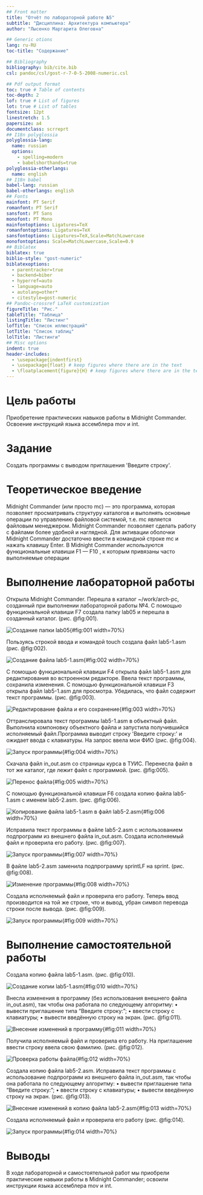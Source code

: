 ```yaml
---
## Front matter
title: "Отчёт по лабораторной работе №5"
subtitle: "Дисциплина: Архитектура компьютера"
author: "Лысенко Маргарита Олеговна"

## Generic otions
lang: ru-RU
toc-title: "Содержание"

## Bibliography
bibliography: bib/cite.bib
csl: pandoc/csl/gost-r-7-0-5-2008-numeric.csl

## Pdf output format
toc: true # Table of contents
toc-depth: 2
lof: true # List of figures
lot: true # List of tables
fontsize: 12pt
linestretch: 1.5
papersize: a4
documentclass: scrreprt
## I18n polyglossia
polyglossia-lang:
  name: russian
  options:
	- spelling=modern
	- babelshorthands=true
polyglossia-otherlangs:
  name: english
## I18n babel
babel-lang: russian
babel-otherlangs: english
## Fonts
mainfont: PT Serif
romanfont: PT Serif
sansfont: PT Sans
monofont: PT Mono
mainfontoptions: Ligatures=TeX
romanfontoptions: Ligatures=TeX
sansfontoptions: Ligatures=TeX,Scale=MatchLowercase
monofontoptions: Scale=MatchLowercase,Scale=0.9
## Biblatex
biblatex: true
biblio-style: "gost-numeric"
biblatexoptions:
  - parentracker=true
  - backend=biber
  - hyperref=auto
  - language=auto
  - autolang=other*
  - citestyle=gost-numeric
## Pandoc-crossref LaTeX customization
figureTitle: "Рис."
tableTitle: "Таблица"
listingTitle: "Листинг"
lofTitle: "Список иллюстраций"
lotTitle: "Список таблиц"
lolTitle: "Листинги"
## Misc options
indent: true
header-includes:
  - \usepackage{indentfirst}
  - \usepackage{float} # keep figures where there are in the text
  - \floatplacement{figure}{H} # keep figures where there are in the text
---
```


# Цель работы

Приобретение практических навыков работы в Midnight Commander. Освоение инструкций
языка ассемблера mov и int.

# Задание

Создать программы с выводом приглашения 'Введите строку'.

# Теоретическое введение

Midnight Commander (или просто mc) — это программа, которая позволяет просматривать
структуру каталогов и выполнять основные операции по управлению файловой системой,
т.е. mc является файловым менеджером. Midnight Commander позволяет сделать работу с
файлами более удобной и наглядной.
Для активации оболочки Midnight Commander достаточно ввести в командной строке mc и
нажать клавишу Enter.
В Midnight Commander используются функциональные клавиши F1 — F10 , к которым
привязаны часто выполняемые операции

# Выполнение лабораторной работы

Открыла Midnight Commander. Перешла в каталог ~/work/arch-pc, созданный при выполнении лабораторной работы №4. С помощью функциональной клавиши F7 создала папку lab05 и перешла
в созданный каталог. (рис. @fig:001).

![Создание папки lab05](image/fig1.png){#fig:001 width=70%}

Пользуясь строкой ввода и командой touch создала файл lab5-1.asm  (рис. @fig:002).

![Создание файла lab5-1.asm](image/fig2.png){#fig:002 width=70%}

С помощью функциональной клавиши F4 открыла файл lab5-1.asm для редактирования во встроенном редакторе. Ввела текст программы, сохранила изменения. С помощью функциональной клавиши F3 открыла файл lab5-1.asm для просмотра. Убедилась, что файл содержит текст программы. (рис. @fig:003).

![Редактирование файла и его сохранение](image/fig3.png){#fig:003 width=70%}

Оттранслировала текст программы lab5-1.asm в объектный файл. Выполнила компоновку объектного файла и запустила получившийся исполняемый файл.Программа выводит строку 'Введите строку:' и ожидает ввода с клавиатуры. На запрос ввела мои ФИО (рис. @fig:004).

![Запуск программы](image/fig4.png){#fig:004 width=70%}

Скачала файл in_out.asm со страницы курса в ТУИС. Перенесла файл в тот же каталог, где лежит файл с программой. (рис. @fig:005).

![Перенос файла](image/fig5.png){#fig:005 width=70%}

С помощью функциональной клавиши F6 создала копию файла lab5-1.asm с именем lab5-2.asm.  (рис. @fig:006).

![Копирование файла lab5-1.asm в файл lab5-2.asm](image/fig6.png){#fig:006 width=70%}

Исправила текст программы в файле lab5-2.asm с использованием подпрограмм из
внешнего файла in_out.asm. Создала исполняемый файл и проверила его работу. (рис. @fig:007).

![Запуск программы](image/fig7.png){#fig:007 width=70%}

В файле lab5-2.asm заменила подпрограмму sprintLF на sprint.  (рис. @fig:008).

![Изменение программы](image/fig8.png){#fig:008 width=70%}

Создала исполняемый файл и проверила его работу. Теперь ввод производится на той же строке, что и вывод, убран символ перевода строки после вывода.  (рис. @fig:009).

![Запуск программы](image/fig9.png){#fig:009 width=70%}

# Выполнение самостоятельной работы

Создала копию файла lab5-1.asm.  (рис. @fig:010).

![Создание копии lab5-1.asm](image/fig10.png){#fig:010 width=70%}

Внесла изменения в программу (без использования внешнего файла in_out.asm), так чтобы она работала по следующему алгоритму:
• вывести приглашение типа “Введите строку:”;
• ввести строку с клавиатуры;
• вывести введённую строку на экран. (рис. @fig:011).

![Внесение изменений в программу](image/fig11.png){#fig:011 width=70%}

Получила исполняемый файл и проверила его работу. На приглашение ввести строку
ввела свою фамилию. (рис. @fig:012).

![Проверка работы файла](image/fig12.png){#fig:012 width=70%}

Создала копию файла lab5-2.asm. Исправила текст программы с использование подпрограмм из внешнего файла in_out.asm, так чтобы она работала по следующему
алгоритму:
• вывести приглашение типа “Введите строку:”;
• ввести строку с клавиатуры;
• вывести введённую строку на экран. (рис. @fig:013).

![Внесение изменений в копию файла lab5-2.asm](image/fig13.png){#fig:013 width=70%}

Создала исполняемый файл и проверила его работу (рис. @fig:014).

![Запуск программы](image/fig14.png){#fig:014 width=70%}

# Выводы

В ходе лабораторной и самостоятельной работ мы приобрели практические навыки работы в Midnight Commander; освоили инструкции языка ассемблера mov и int.
